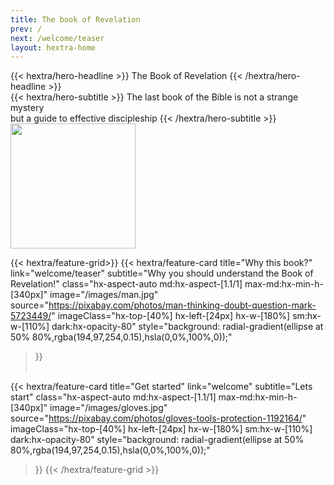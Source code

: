 ```yaml
---
title: The book of Revelation
prev: /
next: /welcome/teaser
layout: hextra-home
---
```


<div class="hx-mt-6 hx-mb-6">
{{< hextra/hero-headline >}}
  The Book of Revelation 
{{< /hextra/hero-headline >}}
</div>

<div class="hx-mb-12">
{{< hextra/hero-subtitle >}}
  The last book of the Bible is not a strange mystery
  &nbsp;<br class="sm:hx-block hx-hidden" />
  but a guide to effective discipleship
{{< /hextra/hero-subtitle >}}
</div>

<img src="https://revelation-today.github.io/revelation-today/images/UnderConstruction.jpg" width="200">

<div class="hx-mt-6"></div>

{{< hextra/feature-grid>}}
  {{< hextra/feature-card
    title="Why this book?"
    link="welcome/teaser"
    subtitle="Why you should understand the Book of Revelation!"
    class="hx-aspect-auto md:hx-aspect-[1.1/1] max-md:hx-min-h-[340px]"
    image="/images/man.jpg"
    source="https://pixabay.com/photos/man-thinking-doubt-question-mark-5723449/"
    imageClass="hx-top-[40%] hx-left-[24px] hx-w-[180%] sm:hx-w-[110%] dark:hx-opacity-80"
    style="background: radial-gradient(ellipse at 50% 80%,rgba(194,97,254,0.15),hsla(0,0%,100%,0));"
  >}}
  </br></br>

  {{< hextra/feature-card
    title="Get started"
    link="welcome"
    subtitle="Lets start"
    class="hx-aspect-auto md:hx-aspect-[1.1/1] max-md:hx-min-h-[340px]"
    image="/images/gloves.jpg"
    source="https://pixabay.com/photos/gloves-tools-protection-1192164/"
    imageClass="hx-top-[40%] hx-left-[24px] hx-w-[180%] sm:hx-w-[110%] dark:hx-opacity-80"
    style="background: radial-gradient(ellipse at 50% 80%,rgba(194,97,254,0.15),hsla(0,0%,100%,0));"
  >}}
{{< /hextra/feature-grid >}}

